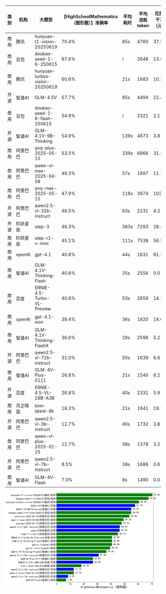 
|类别|机构|大模型|【HighSchoolMathematics（图形题）】准确率|平均耗时|平均消耗token|花费/千次（元）|排名（准确率）|
|---|---|-----|-------------------|-------|-----------|-----------|-----------|
|商用|腾讯|hunyuan-t1-vision-20250619|70.4%|85s|4760|37.5|1|
|商用|豆包|doubao-seed-1-6-250615|67.6%|/|2648|13.8|2|
|商用|腾讯|hunyuan-turbos-vision-20250619|60.6%|21s|1683|10.2|3|
|开源|智谱AI|GLM-4.5V|57.7%|65s|4494|22.4|4|
|商用|豆包|doubao-seed-1-6-flash-250615|54.9%|/|2321|2.1|5|
|开源|智谱AI|GLM-4.1V-9B-Thinking|54.9%|139s|4673|3.8|6|
|商用|阿里巴巴|qvq-plus-2025-05-15|53.5%|339s|6866|31.3|7|
|商用|阿里巴巴|qwen-vl-max-2025-04-08|49.3%|57s|1897|11.1|8|
|商用|阿里巴巴|qvq-max-2025-05-15|47.9%|118s|3974|103.3|9|
|开源|阿里巴巴|qwen2.5-vl-32b-instruct|46.5%|63s|2231|4.2|10|
|开源|阶跃星辰|step-3|46.3%|383s|7293|28.4|11|
|商用|阶跃星辰|step-r1-v-mini|45.1%|111s|7538|56.5|12|
|商用|openAI|gpt-4.1|40.8%|44s|1631|61.2|13|
|商用|智谱AI|GLM-4.1V-Thinking-Flash|40.8%|35s|2556|0.0|14|
|商用|百度|ERNIE-4.5-Turbo-VL-Preview|40.8%|53s|2659|14.7|15|
|商用|openAI|gpt-4.1-mini|39.4%|36s|1820|14.6|16|
|商用|智谱AI|GLM-4.1V-Thinking-FlashX|36.6%|29s|2596|5.2|17|
|开源|阿里巴巴|qwen2.5-vl-72b-instruct|31.0%|55s|1639|6.8|18|
|商用|智谱AI|GLM-4V-Plus-0111|26.8%|21s|1540|6.2|19|
|开源|百度|ERNIE-4.5-VL-28B-A3B|26.8%|40s|2331|5.9|20|
|商用|月之暗面|kimi-latest-8k|18.3%|21s|1641|19.7|21|
|开源|阿里巴巴|qwen2.5-vl-3b-instruct|12.7%|40s|1732|3.8|22|
|商用|阿里巴巴|qwen-vl-plus-2025-01-25|12.7%|38s|1378|3.2|23|
|开源|阿里巴巴|qwen2.5-vl-7b-instruct|8.5%|38s|1688|0.6|24|
|商用|智谱AI|GLM-4V-Flash|7.0%|8s|1490|0.0|25|


![lin](../pic/HighSchoolMathematics（图形题）.png)
